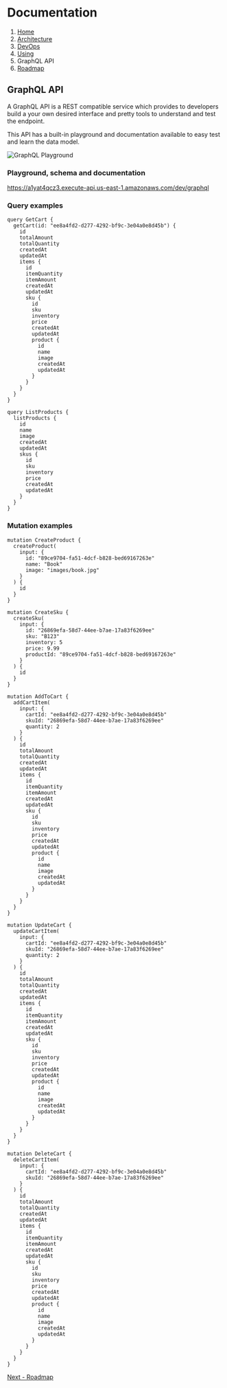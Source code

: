 # Documentation

1. [Home](../README.md)
2. [Architecture](architecture.md)
3. [DevOps](devops.md)
4. [Using](using.md)
6. GraphQL API
7. [Roadmap](roadmap.md)

## GraphQL API

A GraphQL API is a REST compatible service which provides to developers build a your own desired interface and pretty tools to understand and test the endpoint.

This API has a built-in playground and documentation available to easy test and learn the data model.

![GraphQL Playground](./images/playground.png)

### Playground, schema and documentation

https://a1yat4qcz3.execute-api.us-east-1.amazonaws.com/dev/graphql

### Query examples

```
query GetCart {
  getCart(id: "ee8a4fd2-d277-4292-bf9c-3e04a0e8d45b") {
    id
    totalAmount
    totalQuantity
    createdAt
    updatedAt
    items {
      id
      itemQuantity
      itemAmount
      createdAt
      updatedAt
      sku {
        id
        sku
        inventory
        price
        createdAt
        updatedAt
        product {
          id
          name
          image
          createdAt
          updatedAt
        }
      }
    }
  }
}

query ListProducts {
  listProducts {
    id
    name
    image
    createdAt
    updatedAt
    skus {
      id
      sku
      inventory
      price
      createdAt
      updatedAt
    }
  }
}
```

### Mutation examples

```
mutation CreateProduct {
  createProduct(
    input: {
      id: "89ce9704-fa51-4dcf-b828-bed69167263e"
      name: "Book"
      image: "images/book.jpg"
    }
  ) {
    id
  }
}

mutation CreateSku {
  createSku(
    input: {
      id: "26869efa-58d7-44ee-b7ae-17a83f6269ee"
      sku: "B123"
      inventory: 5
      price: 9.99
      productId: "89ce9704-fa51-4dcf-b828-bed69167263e"
    }
  ) {
    id
  }
}

mutation AddToCart {
  addCartItem(
    input: {
      cartId: "ee8a4fd2-d277-4292-bf9c-3e04a0e8d45b"
      skuId: "26869efa-58d7-44ee-b7ae-17a83f6269ee"
      quantity: 2
    }
  ) {
    id
    totalAmount
    totalQuantity
    createdAt
    updatedAt
    items {
      id
      itemQuantity
      itemAmount
      createdAt
      updatedAt
      sku {
        id
        sku
        inventory
        price
        createdAt
        updatedAt
        product {
          id
          name
          image
          createdAt
          updatedAt
        }
      }
    }
  }
}

mutation UpdateCart {
  updateCartItem(
    input: {
      cartId: "ee8a4fd2-d277-4292-bf9c-3e04a0e8d45b"
      skuId: "26869efa-58d7-44ee-b7ae-17a83f6269ee"
      quantity: 2
    }
  ) {
    id
    totalAmount
    totalQuantity
    createdAt
    updatedAt
    items {
      id
      itemQuantity
      itemAmount
      createdAt
      updatedAt
      sku {
        id
        sku
        inventory
        price
        createdAt
        updatedAt
        product {
          id
          name
          image
          createdAt
          updatedAt
        }
      }
    }
  }
}

mutation DeleteCart {
  deleteCartItem(
    input: {
      cartId: "ee8a4fd2-d277-4292-bf9c-3e04a0e8d45b"
      skuId: "26869efa-58d7-44ee-b7ae-17a83f6269ee"
    }
  ) {
    id
    totalAmount
    totalQuantity
    createdAt
    updatedAt
    items {
      id
      itemQuantity
      itemAmount
      createdAt
      updatedAt
      sku {
        id
        sku
        inventory
        price
        createdAt
        updatedAt
        product {
          id
          name
          image
          createdAt
          updatedAt
        }
      }
    }
  }
}
```

[Next - Roadmap](roadmap.md)

